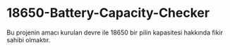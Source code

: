 # 18650-Battery-Capacity-Checker
Bu projenin amacı kurulan devre ile 18650 bir pilin kapasitesi hakkında fikir sahibi olmaktır.
